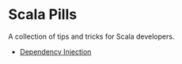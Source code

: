 # Scala Pills
A collection of tips and tricks for Scala developers.

- [Dependency Injection](/01-dependency-injection/)
